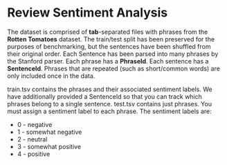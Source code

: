 # Review Sentiment Analysis
The dataset is comprised of **tab**-separated files with phrases from the **Rotten Tomatoes** dataset. The train/test split has been preserved for the purposes of benchmarking, but the sentences have been shuffled from their original order. Each Sentence has been parsed into many phrases by the Stanford parser. Each phrase has a **PhraseId**. Each sentence has a **SentenceId**. Phrases that are repeated (such as short/common words) are only included once in the data.

train.tsv contains the phrases and their associated sentiment labels. We have additionally provided a SentenceId so that you can track which phrases belong to a single sentence.
test.tsv contains just phrases. You must assign a sentiment label to each phrase.
The sentiment labels are:

- 0 - negative
- 1 - somewhat negative
- 2 - neutral
- 3 - somewhat positive
- 4 - positive
